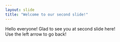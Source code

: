 ```yaml
---
layout: slide
title: "Welcome to our second slide!"
---
```

Hello everyone! Glad to see you at second slide here!  
Use the left arrow to go back!
